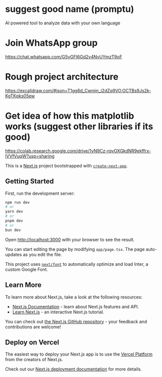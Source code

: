 # suggest good name (promptu)
AI powered tool to analyze data with your own language 

# Join WhatsApp group
https://chat.whatsapp.com/G5vGFI6Gd2v4NvUYmzT9oF

# Rough project architecture 
https://excalidraw.com/#json=T1gg6d_Cwnjm_i2dZq9VO,OCTBs9Js2k-KgTKpks05ew

# Get idea of how this matplotlib works (suggest other libraries if its good)
https://colab.research.google.com/drive/1yN9Cz-rqvOXGkdNR9ekffrx-lVVfVuqW?usp=sharing

This is a [Next.js](https://nextjs.org/) project bootstrapped with [`create-next-app`](https://github.com/vercel/next.js/tree/canary/packages/create-next-app).

## Getting Started

First, run the development server:

```bash
npm run dev
# or
yarn dev
# or
pnpm dev
# or
bun dev
```

Open [http://localhost:3000](http://localhost:3000) with your browser to see the result.

You can start editing the page by modifying `app/page.tsx`. The page auto-updates as you edit the file.

This project uses [`next/font`](https://nextjs.org/docs/basic-features/font-optimization) to automatically optimize and load Inter, a custom Google Font.

## Learn More

To learn more about Next.js, take a look at the following resources:

- [Next.js Documentation](https://nextjs.org/docs) - learn about Next.js features and API.
- [Learn Next.js](https://nextjs.org/learn) - an interactive Next.js tutorial.

You can check out [the Next.js GitHub repository](https://github.com/vercel/next.js/) - your feedback and contributions are welcome!

## Deploy on Vercel

The easiest way to deploy your Next.js app is to use the [Vercel Platform](https://vercel.com/new?utm_medium=default-template&filter=next.js&utm_source=create-next-app&utm_campaign=create-next-app-readme) from the creators of Next.js.

Check out our [Next.js deployment documentation](https://nextjs.org/docs/deployment) for more details.
